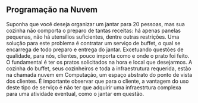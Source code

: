 ## Programação na Nuvem

Suponha que você deseja organizar um jantar para 20 pessoas, mas sua cozinha não comporta o preparo de tantas receitas: há apenas panelas pequenas, não há utensílios suficientes, dentre outras restrições. Uma solução para este problema é contratar um serviço de buffet, o qual se encarrega de todo preparo e entrega do jantar. Excetuando questões de qualidade, para nós, clientes, pouco importa como e onde o prato foi feito. O fundamental é ter os pratos solicitados na hora e local que desejarmos. A cozinha do buffet, seus cozinheiros e toda a infraestrutura requerida, estão na chamada nuvem em Computação, um espaço abstrato do ponto de vista dos clientes. É importante observar que para o cliente, a vantagem do uso deste tipo de serviço é não ter que adquirir uma infraestrtura complexa para uma atividade eventual, como o jantar em questão. 

